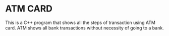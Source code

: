 # ATM CARD
This is a C++ program that shows all the steps of transaction using ATM card.
ATM shows all bank transactions without necessity of going to a bank.

